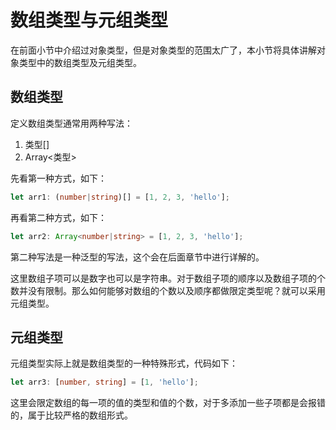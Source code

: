 # 数组类型与元组类型

在前面小节中介绍过对象类型，但是对象类型的范围太广了，本小节将具体讲解对象类型中的数组类型及元组类型。

## 数组类型

定义数组类型通常用两种写法：

1. 类型[]
2. Array<类型>

先看第一种方式，如下：

```typescript
let arr1: (number|string)[] = [1, 2, 3, 'hello'];
```

再看第二种方式，如下：

```typescript
let arr2: Array<number|string> = [1, 2, 3, 'hello'];
```

第二种写法是一种泛型的写法，这个会在后面章节中进行详解的。

这里数组子项可以是数字也可以是字符串。对于数组子项的顺序以及数组子项的个数并没有限制。那么如何能够对数组的个数以及顺序都做限定类型呢？就可以采用元组类型。

## 元组类型

元组类型实际上就是数组类型的一种特殊形式，代码如下：

```typescript
let arr3: [number, string] = [1, 'hello'];
```

这里会限定数组的每一项的值的类型和值的个数，对于多添加一些子项都是会报错的，属于比较严格的数组形式。

